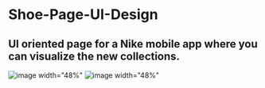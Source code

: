 # Shoe-Page-UI-Design

## UI oriented page for a Nike mobile app where you can visualize the new collections.

![image width="48%"](https://user-images.githubusercontent.com/105937824/222856153-245538ad-c228-404c-86a4-287fd25c4e19.png)
![image width="48%"](https://user-images.githubusercontent.com/105937824/222856181-204c41b6-d9e7-4707-878f-f4d909c25ae0.png)

